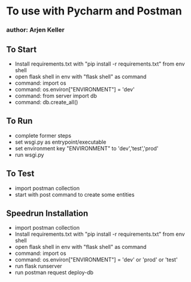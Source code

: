 # To use with Pycharm and Postman

### author: Arjen Keller

## To Start 
- Install requirements.txt with "pip install -r requirements.txt" from env shell
- open flask shell in env with "flask shell" as command
- command: import os
- command: os.environ["ENVIRONMENT"] = 'dev'
- command: from server import db
- command: db.create_all()

## To Run
- complete former steps
- set wsgi.py as entrypoint/executable
- set environment key "ENVIRONMENT" to 'dev','test','prod' 
- run wsgi.py


## To Test
- import postman collection
- start with post command to create some entities


## Speedrun Installation
- import postman collection
- Install requirements.txt with "pip install -r requirements.txt" from env shell
- open flask shell in env with "flask shell" as command
- command: import os
- command: os.environ["ENVIRONMENT"] = 'dev' or 'prod' or 'test'
- run flask runserver
- run postman request deploy-db
